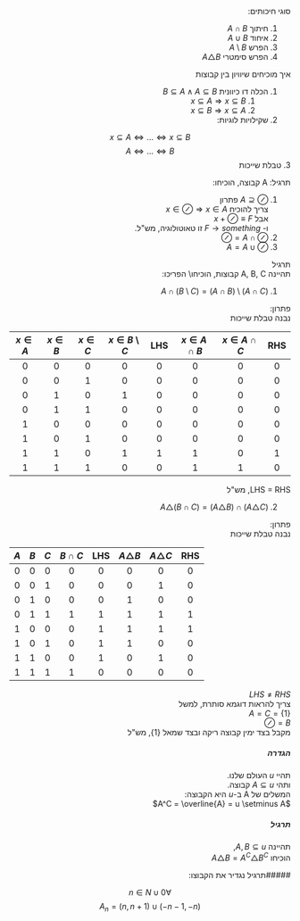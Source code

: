 <style>
    html {
        direction: rtl;
    }
    eqn, table, .katex {
        direction: ltr;
    }
</style>
סוגי חיכותים:  
1. חיתוך $A \cap B$
1. איחוד $A \cup B$
1. הפרש $A \setminus B$
1. הפרש סימטרי $A \triangle B$

איך מוכיחים שיוויון בין קבוצות  
1. הכלה דו כיוונית
    $B \subseteq A \wedge A\subseteq B$  
    1. $x\subseteq A \Rightarrow x\subseteq B$ 
    1. $x\subseteq B \Rightarrow x\subseteq A$ 
2. שקילויות לוגיות:  

$$x\subseteq A \Leftrightarrow ... \Leftrightarrow x\subseteq B$$
$$A \Leftrightarrow ... \Leftrightarrow B$$
3. טבלת שייכות

תרגיל: A קבוצה, הוכיחו:  
1. $\oslash \subseteq A$
פתרון  
צריך להוכיח $x \in \oslash \Rightarrow x\in A$  
אבל  $x+ \oslash \equiv F$  
ו- $F \longrightarrow something$ זו טאוטולוגיה, מש"ל.  
2. $\oslash \cap A = \oslash$
2. $\oslash \cup A = A$

תרגיל  
תהיינה A, B, C קבוצות, הוכיחו\ הפריכו:  
1. $A \cap (B \setminus C) = (A \cap B) \setminus (A \cap C)$

פתרון:  
נבנה טבלת שייכות

|$x\in A$|$x\in B$|$x\in C$|$x\in B\setminus C$|LHS|$x\in A\cap B$|$x\in A\cap C$|RHS|
|:-:|:-:|:-:|:-:|:-:|:-:|:-:|:-:|
|0|0|0|0|0|0|0|0|
|0|0|1|0|0|0|0|0|
|0|1|0|1|0|0|0|0|
|0|1|1|0|0|0|0|0|
|1|0|0|0|0|0|0|0|
|1|0|1|0|0|0|0|0|
|1|1|0|1|1|1|0|1|
|1|1|1|0|0|1|1|0|

LHS = RHS, מש"ל

2. $A \triangle (B \cap C) = (A \triangle B) \cap (A \triangle C)$

פתרון:  
נבנה טבלת שייכות

|$A$|$B$|$C$|$B\cap C$|LHS|$A \triangle B$|$A\triangle C$|RHS|
|:-:|:-:|:-:|:-:|:-:|:-:|:-:|:-:|
|0|0|0|0|0|0|0|0|
|0|0|1|0|0|0|1|0|
|0|1|0|0|0|1|0|0|
|0|1|1|1|1|1|1|1|
|1|0|0|0|1|1|1|1|
|1|0|1|0|1|1|0|0|
|1|1|0|0|1|0|1|0|
|1|1|1|1|0|0|0|0|

$LHS \neq RHS$  
צריך להראות דוגמא סותרת, למשל  
$A = C = \{ 1\}$  
$B = \oslash$  
מקבל בצד ימין קבוצה ריקה ובצד שמאל $\{ 1\}$, מש"ל

##### הגדרה
תהיי $u$ העולם שלנו.  
ותהי $A \subseteq u$ קבוצה.  
המשלים של A ב-$u$ היא הקבוצה:  
$A^C = \overline{A} = u \setminus A$

##### תרגיל
תהיינה $A,B \subseteq u$,  
הוכיחו $A \triangle B = A^C \triangle B^C$

#####תרגיל
נגדיר את הקבוצו:  

$$\forall n\in N \cup {0}$$
$$A_n = (n, n+1) \cup (-n-1, -n)$$